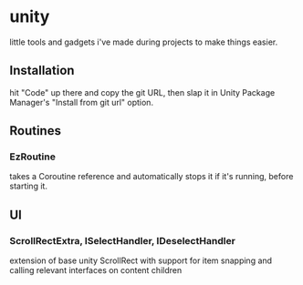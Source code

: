 # unity
little tools and gadgets i've made during projects to make things easier.

## Installation
hit "Code" up there and copy the git URL, then slap it in Unity Package Manager's "Install from git url" option.

## Routines
### EzRoutine
takes a Coroutine reference and automatically stops it if it's running, before starting it.

## UI
### ScrollRectExtra, ISelectHandler, IDeselectHandler
extension of base unity ScrollRect with support for item snapping and calling relevant interfaces on content children

